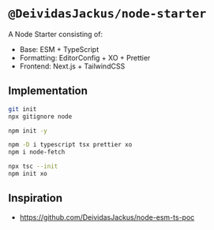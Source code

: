 # `@DeividasJackus/node-starter`

A Node Starter consisting of:
- Base: ESM + TypeScript
- Formatting: EditorConfig + XO + Prettier
- Frontend: Next.js + TailwindCSS

## Implementation

```sh
git init
npx gitignore node

npm init -y

npm -D i typescript tsx prettier xo
npm i node-fetch

npx tsc --init
npm init xo
```

## Inspiration

- https://github.com/DeividasJackus/node-esm-ts-poc
